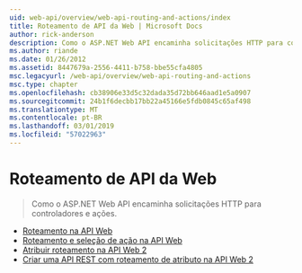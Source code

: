 ```yaml
---
uid: web-api/overview/web-api-routing-and-actions/index
title: Roteamento de API da Web | Microsoft Docs
author: rick-anderson
description: Como o ASP.NET Web API encaminha solicitações HTTP para controladores e ações.
ms.author: riande
ms.date: 01/26/2012
ms.assetid: 8447679a-2556-4411-b758-bbe55cfa4805
msc.legacyurl: /web-api/overview/web-api-routing-and-actions
msc.type: chapter
ms.openlocfilehash: cb38906e33d5c32dada35d72bb646aad1e5a0907
ms.sourcegitcommit: 24b1f6decbb17bb22a45166e5fdb0845c65af498
ms.translationtype: MT
ms.contentlocale: pt-BR
ms.lasthandoff: 03/01/2019
ms.locfileid: "57022963"
---
```

<a name="web-api-routing"></a>Roteamento de API da Web
====================
> Como o ASP.NET Web API encaminha solicitações HTTP para controladores e ações.


- [Roteamento na API Web](routing-in-aspnet-web-api.md)
- [Roteamento e seleção de ação na API Web](routing-and-action-selection.md)
- [Atribuir roteamento na API Web 2](attribute-routing-in-web-api-2.md)
- [Criar uma API REST com roteamento de atributo na API Web 2](create-a-rest-api-with-attribute-routing.md)
